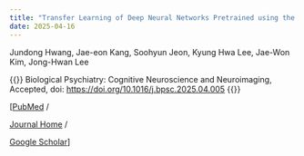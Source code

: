 ```yaml
---
title: "Transfer Learning of Deep Neural Networks Pretrained using the ABCD dataset for General Psychopathology Prediction in Korean Adolescents"
date: 2025-04-16
---
```


Jundong Hwang, Jae-eon Kang, Soohyun Jeon, Kyung Hwa Lee, Jae-Won Kim, Jong-Hwan Lee

{{<format bright-green>}}
Biological Psychiatry: Cognitive Neuroscience and Neuroimaging, Accepted, doi: https://doi.org/10.1016/j.bpsc.2025.04.005
{{</format>}}

<!-- 
![Image](//bspl.korea.ac.kr/Board/Articles/2024/fig1_choi_etal_JNER_2024.png)
-->

[[PubMed](https://pubmed.ncbi.nlm.nih.gov/40268244/) /

[Journal Home](https://www.sciencedirect.com/science/article/pii/S2451902225001338?via%3Dihub) /

[Google Scholar](https://scholar.google.com/scholar?hl=en&as_sdt=0%2C5&q=Transfer+Learning+of+Deep+Neural+Networks+Pretrained+Using+the+ABCD+Dataset+for+General+Psychopathology+Prediction+in+Korean+Adolescents&btnG=)]

